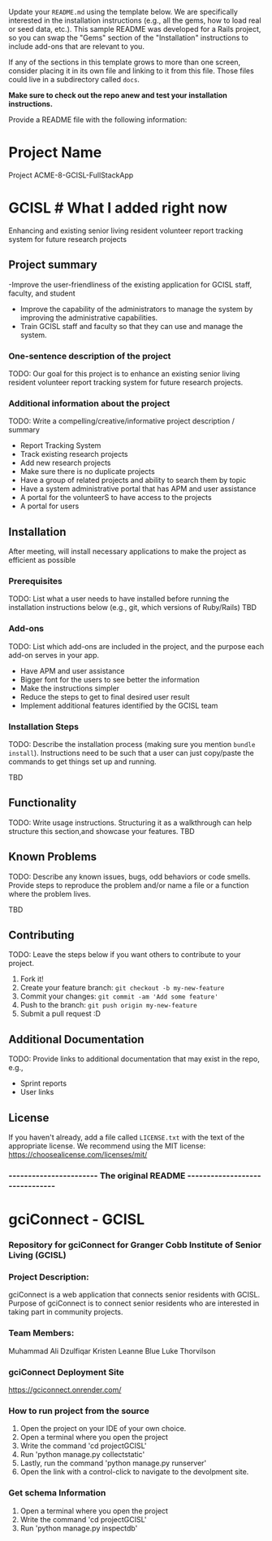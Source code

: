 Update your `README.md` using the template below. We are specifically interested in the installation instructions (e.g., all the gems, how to load real or seed data, etc.). This sample README was developed for a Rails project, so you can swap the "Gems" section of the "Installation" instructions to include add-ons that are relevant to you.

If any of the sections in this template grows to more than one screen, consider placing it in its own file and linking to it from this file. Those files could live in a subdirectory called `docs`.

**Make sure to check out the repo anew and test your installation instructions.**

Provide a README file with the following information:

# Project Name
Project ACME-8-GCISL-FullStackApp

# GCISL  # What I added right now
Enhancing and existing senior living resident volunteer report tracking system for future research projects

## Project summary
-Improve the user-friendliness of the existing application for GCISL staff, faculty, and student
- Improve the capability of the administrators to manage the system by improving the administrative capabilities.
- Train GCISL staff and faculty so that they can use and manage the system.

### One-sentence description of the project

TODO: Our goal for this project is to enhance an existing senior living resident volunteer report tracking system for future research projects.

### Additional information about the project

TODO: Write a compelling/creative/informative project description / summary
- Report Tracking System
- Track existing research projects
- Add new research projects
- Make sure there is no duplicate projects
- Have a group of related projects and ability to search them by topic
- Have a system administrative portal that has APM and user assistance 
- A portal for the volunteerS to have access to the projects
- A portal for users 

## Installation
After meeting, will install necessary applications to make the project as efficient as possible

### Prerequisites

TODO: List what a user needs to have installed before running the installation instructions below (e.g., git, which versions of Ruby/Rails)
TBD


### Add-ons

TODO: List which add-ons are included in the project, and the purpose each add-on serves in your app.
- Have APM and user assistance
- Bigger font for the users to see better the information
- Make the instructions simpler
- Reduce the steps to get to final desired user result
- Implement additional features identified by the GCISL team 

### Installation Steps

TODO: Describe the installation process (making sure you mention `bundle install`).
Instructions need to be such that a user can just copy/paste the commands to get things set up and running.

TBD


## Functionality

TODO: Write usage instructions. Structuring it as a walkthrough can help structure this section,and showcase your features.
TBD

## Known Problems

TODO: Describe any known issues, bugs, odd behaviors or code smells.
Provide steps to reproduce the problem and/or name a file or a function where the problem lives.

TBD

## Contributing

TODO: Leave the steps below if you want others to contribute to your project.

1. Fork it!
2. Create your feature branch: `git checkout -b my-new-feature`
3. Commit your changes: `git commit -am 'Add some feature'`
4. Push to the branch: `git push origin my-new-feature`
5. Submit a pull request :D

## Additional Documentation

TODO: Provide links to additional documentation that may exist in the repo, e.g.,
 * Sprint reports
 * User links

## License

If you haven't already, add a file called `LICENSE.txt` with the text of the appropriate license.
We recommend using the MIT license: <https://choosealicense.com/licenses/mit/>




### ----------------------- The original README -------------------------------

# gciConnect - GCISL

### Repository for gciConnect for Granger Cobb Institute of Senior Living (GCISL)

### Project Description:
gciConnect is a web application that connects senior residents with GCISL. Purpose of gciConnect is to connect senior residents who are interested in taking part in community projects.

### Team Members:
Muhammad Ali Dzulfiqar
Kristen Leanne Blue
Luke Thorvilson

### gciConnect Deployment Site
https://gciconnect.onrender.com/

### How to run project from the source
1) Open the project on your IDE of your own choice.
2) Open a terminal where you open the project
3) Write the command 'cd projectGCISL'
4) Run 'python manage.py collectstatic'
5) Lastly, run the command 'python manage.py runserver'
6) Open the link with a control-click to navigate to the devolpment site.

### Get schema Information
1) Open a terminal where you open the project
2) Write the command 'cd projectGCISL'
3) Run 'python manage.py inspectdb'